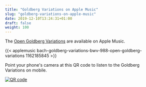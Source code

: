 ```yaml
---
title: "Goldberg Variations on Apple Music"
slug: "goldberg-variations-on-apple-music"
date: 2019-12-10T13:24:31+01:00
draft: false
weight: 100
---
```

The [Open Goldberg Variations](https://geo.music.apple.com/us/album/bach-goldberg-variations-bwv-988-open-goldberg-variations/1162185845?itsct=music_box&itscg=30200
) are available on Apple Music.

{{< applemusic bach-goldberg-variations-bwv-988-open-goldberg-variations 1162185845 >}}

Point your phone's camera at this QR code to listen to the Goldberg Variations on mobile.

<a href="https://geo.music.apple.com/us/album/bach-goldberg-variations-bwv-988-open-goldberg-variations/1162185845?itsct=music_box&itscg=30200">

![QR code](https://tools-qr-production.s3.amazonaws.com/output/apple-toolbox/9a254094148cca681154a060715a3769/dc4c35da-e1ae-49d9-ba9a-00506f124f97.png)

</a>
